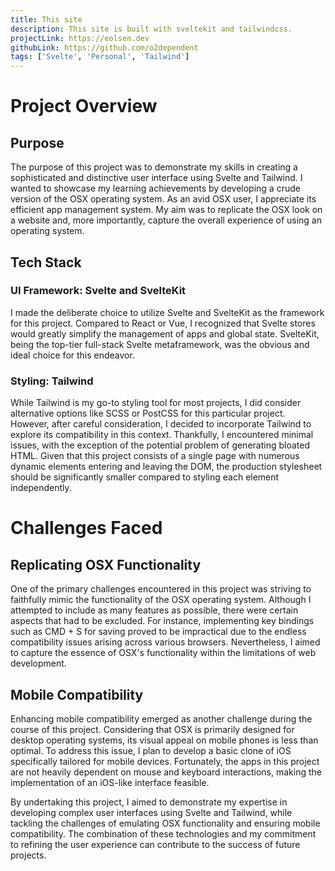 ```yaml
---
title: This site
description: This site is built with sveltekit and tailwindcss.
projectLink: https://eolsen.dev
githubLink: https://github.com/o2dependent
tags: ['Svelte', 'Personal', 'Tailwind']
---
```


# Project Overview

## Purpose

The purpose of this project was to demonstrate my skills in creating a sophisticated and distinctive user interface using Svelte and Tailwind. I wanted to showcase my learning achievements by developing a crude version of the OSX operating system. As an avid OSX user, I appreciate its efficient app management system. My aim was to replicate the OSX look on a website and, more importantly, capture the overall experience of using an operating system.

## Tech Stack

### UI Framework: Svelte and SvelteKit

I made the deliberate choice to utilize Svelte and SvelteKit as the framework for this project. Compared to React or Vue, I recognized that Svelte stores would greatly simplify the management of apps and global state. SvelteKit, being the top-tier full-stack Svelte metaframework, was the obvious and ideal choice for this endeavor.

### Styling: Tailwind

While Tailwind is my go-to styling tool for most projects, I did consider alternative options like SCSS or PostCSS for this particular project. However, after careful consideration, I decided to incorporate Tailwind to explore its compatibility in this context. Thankfully, I encountered minimal issues, with the exception of the potential problem of generating bloated HTML. Given that this project consists of a single page with numerous dynamic elements entering and leaving the DOM, the production stylesheet should be significantly smaller compared to styling each element independently.

# Challenges Faced

## Replicating OSX Functionality

One of the primary challenges encountered in this project was striving to faithfully mimic the functionality of the OSX operating system. Although I attempted to include as many features as possible, there were certain aspects that had to be excluded. For instance, implementing key bindings such as CMD + S for saving proved to be impractical due to the endless compatibility issues arising across various browsers. Nevertheless, I aimed to capture the essence of OSX's functionality within the limitations of web development.

## Mobile Compatibility

Enhancing mobile compatibility emerged as another challenge during the course of this project. Considering that OSX is primarily designed for desktop operating systems, its visual appeal on mobile phones is less than optimal. To address this issue, I plan to develop a basic clone of iOS specifically tailored for mobile devices. Fortunately, the apps in this project are not heavily dependent on mouse and keyboard interactions, making the implementation of an iOS-like interface feasible.

By undertaking this project, I aimed to demonstrate my expertise in developing complex user interfaces using Svelte and Tailwind, while tackling the challenges of emulating OSX functionality and ensuring mobile compatibility. The combination of these technologies and my commitment to refining the user experience can contribute to the success of future projects.

